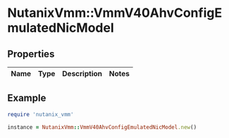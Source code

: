 # NutanixVmm::VmmV40AhvConfigEmulatedNicModel

## Properties

| Name | Type | Description | Notes |
| ---- | ---- | ----------- | ----- |

## Example

```ruby
require 'nutanix_vmm'

instance = NutanixVmm::VmmV40AhvConfigEmulatedNicModel.new()
```

